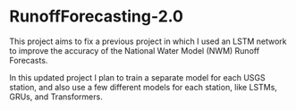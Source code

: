 # RunoffForecasting-2.0

This project aims to fix a previous project in which I used an LSTM network to improve the accuracy of the National Water Model (NWM) Runoff Forecasts. 

In this updated project I plan to train a separate model for each USGS station, and also use a few different models for each station, like LSTMs, GRUs, and Transformers. 
